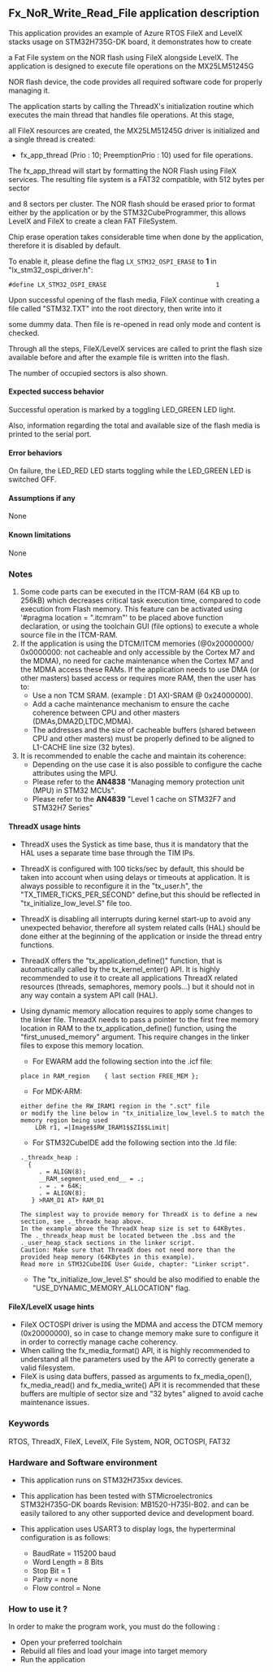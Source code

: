 
## <b>Fx_NoR_Write_Read_File application description</b>

This application provides an example of Azure RTOS FileX and LevelX stacks usage on STM32H735G-DK board, it demonstrates how to create

a Fat File system on the NOR flash using FileX alongside LevelX. The application is designed to execute file operations on the MX25LM51245G

NOR flash device, the code provides all required software code for properly managing it.

The application starts by calling the ThreadX's initialization routine which executes the main thread that handles file operations. At this stage,

all FileX resources are created, the MX25LM51245G driver is initialized and a single thread is created:

  - fx_app_thread (Prio : 10; PreemptionPrio : 10) used for file operations.

The fx_app_thread will start by formatting the NOR Flash using FileX services. The resulting file system is a FAT32 compatible, with 512 bytes per sector

and 8 sectors per cluster. The NOR flash should be erased prior to format either by the application or by the STM32CubeProgrammer, this allows LevelX and FileX to create a clean FAT FileSystem.

Chip erase operation takes considerable time when done by the application, therefore it is disabled by default.

To enable it, please define  the flag ``LX_STM32_OSPI_ERASE`` to <b> 1 </b> in "lx_stm32_ospi_driver.h":
````
#define LX_STM32_OSPI_ERASE                              1

````

Upon successful opening of the flash media, FileX continue with creating a file called "STM32.TXT" into the root directory, then write into it

some dummy data. Then file is re-opened in read only mode and content is checked.

Through all the steps, FileX/LevelX services are called to print the flash size available before and after the example file is written into the flash.

The number of occupied sectors is also shown.

#### <b>Expected success behavior</b>

Successful operation is marked by a toggling LED_GREEN LED light.

Also, information regarding the total and available size of the flash media is printed to the serial port.

#### <b>Error behaviors</b>

On failure, the LED_RED LED starts toggling while the LED_GREEN LED is switched OFF.

#### <b>Assumptions if any</b>
None

#### <b>Known limitations</b>
None

### <b>Notes</b>
 1. Some code parts can be executed in the ITCM-RAM (64 KB up to 256kB) which decreases critical task execution time, compared to code execution from Flash memory. This feature can be activated using '#pragma location = ".itcmram"' to be placed above function declaration, or using the toolchain GUI (file options) to execute a whole source file in the ITCM-RAM.
 2.  If the application is using the DTCM/ITCM memories (@0x20000000/ 0x0000000: not cacheable and only accessible by the Cortex M7 and the MDMA), no need for cache maintenance when the Cortex M7 and the MDMA access these RAMs. If the application needs to use DMA (or other masters) based access or requires more RAM, then the user has to:
      - Use a non TCM SRAM. (example : D1 AXI-SRAM @ 0x24000000).
      - Add a cache maintenance mechanism to ensure the cache coherence between CPU and other masters (DMAs,DMA2D,LTDC,MDMA).
      - The addresses and the size of cacheable buffers (shared between CPU and other masters) must be properly defined to be aligned to L1-CACHE line size (32 bytes).
 3.  It is recommended to enable the cache and maintain its coherence:
      - Depending on the use case it is also possible to configure the cache attributes using the MPU.
      - Please refer to the **AN4838** "Managing memory protection unit (MPU) in STM32 MCUs".
      - Please refer to the **AN4839** "Level 1 cache on STM32F7 and STM32H7 Series"

#### <b>ThreadX usage hints</b>

 - ThreadX uses the Systick as time base, thus it is mandatory that the HAL uses a separate time base through the TIM IPs.
 - ThreadX is configured with 100 ticks/sec by default, this should be taken into account when using delays or timeouts at application. It is always possible to reconfigure it in the "tx_user.h", the "TX_TIMER_TICKS_PER_SECOND" define,but this should be reflected in "tx_initialize_low_level.S" file too.
 - ThreadX is disabling all interrupts during kernel start-up to avoid any unexpected behavior, therefore all system related calls (HAL) should be done either at the beginning of the application or inside the thread entry functions.
 - ThreadX offers the "tx_application_define()" function, that is automatically called by the tx_kernel_enter() API.
   It is highly recommended to use it to create all applications ThreadX related resources (threads, semaphores, memory pools...)  but it should not in any way contain a system API call (HAL).
 - Using dynamic memory allocation requires to apply some changes to the linker file.
   ThreadX needs to pass a pointer to the first free memory location in RAM to the tx_application_define() function,
   using the "first_unused_memory" argument.
   This require changes in the linker files to expose this memory location.
    + For EWARM add the following section into the .icf file:
     ```
     place in RAM_region    { last section FREE_MEM };
     ```
    + For MDK-ARM:
    ```
    either define the RW_IRAM1 region in the ".sct" file
    or modify the line below in "tx_initialize_low_level.S to match the memory region being used
        LDR r1, =|Image$$RW_IRAM1$$ZI$$Limit|
    ```
    + For STM32CubeIDE add the following section into the .ld file:
    ```
    ._threadx_heap :
      {
         . = ALIGN(8);
         __RAM_segment_used_end__ = .;
         . = . + 64K;
         . = ALIGN(8);
       } >RAM_D1 AT> RAM_D1
    ```

       The simplest way to provide memory for ThreadX is to define a new section, see ._threadx_heap above.
       In the example above the ThreadX heap size is set to 64KBytes.
       The ._threadx_heap must be located between the .bss and the ._user_heap_stack sections in the linker script.
       Caution: Make sure that ThreadX does not need more than the provided heap memory (64KBytes in this example).
       Read more in STM32CubeIDE User Guide, chapter: "Linker script".

    + The "tx_initialize_low_level.S" should be also modified to enable the "USE_DYNAMIC_MEMORY_ALLOCATION" flag.

#### <b>FileX/LevelX usage hints</b>
- FileX OCTOSPI driver is using the MDMA and access the DTCM memory (0x20000000), so in case to change memory make sure to configure it in order to correctly manage cache coherency.
- When calling the fx_media_format() API, it is highly recommended to understand all the parameters used by the API to correctly generate a valid filesystem.
- FileX is using data buffers, passed as arguments to fx_media_open(), fx_media_read() and fx_media_write() API it is recommended that these buffers are multiple of sector size and "32 bytes" aligned to avoid cache maintenance issues.

### <b>Keywords</b>

RTOS, ThreadX, FileX, LevelX, File System, NOR, OCTOSPI, FAT32

### <b>Hardware and Software environment</b>

  - This application runs on STM32H735xx devices.
  - This application has been tested with STMicroelectronics STM32H735G-DK boards Revision: MB1520-H735I-B02.
    and can be easily tailored to any other supported device and development board.

  - This application uses USART3 to display logs, the hyperterminal configuration is as follows:

      - BaudRate = 115200 baud
      - Word Length = 8 Bits
      - Stop Bit = 1
      - Parity = none
      - Flow control = None


### <b>How to use it ?</b>

In order to make the program work, you must do the following :

 - Open your preferred toolchain
 - Rebuild all files and load your image into target memory
 - Run the application

